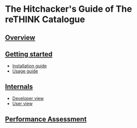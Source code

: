 # The Hitchacker's Guide of The reTHINK Catalogue

## [Overview](./overview)

## [Getting started](./getting_started)
* [Installation guide](./getting_started/installation_guide.md)
* [Usage guide](./getting_started/usage_guide.md)

## [Internals](./internals)
* [Developer view](./internals/developer_view.md)
* [User view](./internals/user_view.md)

## [Performance Assessment](./assessment/Readme.md)

